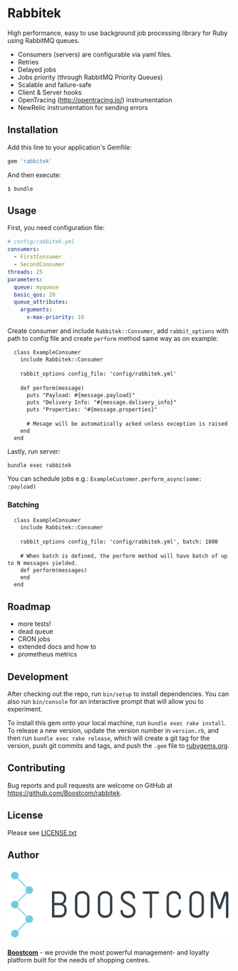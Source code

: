 # Rabbitek

High performance, easy to use background job processing library for Ruby using RabbitMQ queues.

* Consumers (servers) are configurable via yaml files.
* Retries
* Delayed jobs
* Jobs priority (through RabbitMQ Priority Queues)
* Scalable and failure-safe
* Client & Server hooks
* OpenTracing (http://opentracing.io/) instrumentation
* NewRelic instrumentation for sending errors

## Installation

Add this line to your application's Gemfile:

```ruby
gem 'rabbitek'
```

And then execute:

    $ bundle

## Usage

First, you need configuration file:

```yaml
# config/rabbitek.yml
consumers:
  - FirstConsumer
  - SecondConsumer  
threads: 25
parameters:
  queue: myqueue
  basic_qos: 20
  queue_attributes:
    arguments:
      x-max-priority: 10
```

Create consumer and include `Rabbitek::Consumer`, add `rabbit_options` with path to config file
and create `perform` method same way as on example:

```
  class ExampleConsumer
    include Rabbitek::Consumer

    rabbit_options config_file: 'config/rabbitek.yml'

    def perform(message)
      puts "Payload: #{message.payload}"
      puts "Delivery Info: "#{message.delivery_info}"
      puts "Properties: "#{message.properties}"
      
      # Mesage will be automatically acked unless exception is raised 
    end
  end
```

Lastly, run server:

```
bundle exec rabbitek
```

You can schedule jobs e.g.: `ExampleCustomer.perform_async(some: :payload)`

### Batching

```
  class ExampleConsumer
    include Rabbitek::Consumer

    rabbit_options config_file: 'config/rabbitek.yml', batch: 1000

    # When batch is defined, the perform method will have batch of up to N messages yielded.
    def perform(messages)
    end
  end
```

## Roadmap

* more tests!
* dead queue
* CRON jobs
* extended docs and how to
* prometheus metrics


## Development

After checking out the repo, run `bin/setup` to install dependencies. You can also run `bin/console` for an interactive prompt that will allow you to experiment.

To install this gem onto your local machine, run `bundle exec rake install`. To release a new version, update the version number in `version.rb`, and then run `bundle exec rake release`, which will create a git tag for the version, push git commits and tags, and push the `.gem` file to [rubygems.org](https://rubygems.org).

## Contributing

Bug reports and pull requests are welcome on GitHub at https://github.com/Boostcom/rabbitek.

## License

Please see [LICENSE.txt](LICENSE.txt)

## Author

![Boostcom](boostcom-logo.png)

**[Boostcom](https://boostcom.com/)** - we provide the most powerful management- and loyalty platform built for the needs of shopping centres.

